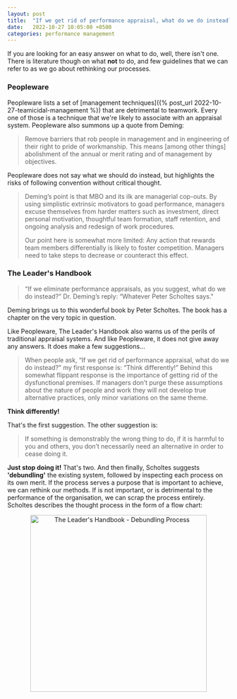 ```yaml
---
layout: post
title:  "If we get rid of performance appraisal, what do we do instead?"
date:   2022-10-27 10:05:00 +0500
categories: performance management
---
```


If you are looking for an easy answer on what to do, well, there isn't one.
There is literature though on what **not** to do, and few guidelines that we can refer to as we go about rethinking our processes.

### Peopleware

Peopleware lists a set of [management techniques]({% post_url 2022-10-27-teamicidal-management %}) that are detrimental to teamwork.
Every one of those is a technique that we're likely to associate with an appraisal system. Peopleware also summons up a quote from Deming:

> Remove barriers that rob people in management and in engineering of their right to pride of workmanship. This means \[among other things\] abolishment of the annual or merit rating and of management by objectives.

Peopleware does not say what we should do instead, but highlights the risks of following convention without critical thought.

> Deming’s point is that MBO and its ilk are managerial cop-outs. By using simplistic extrinsic motivators to goad performance, managers excuse themselves from harder matters such as investment, direct personal motivation, thoughtful team formation, staff retention, and ongoing analysis and redesign of work procedures.
> 
> Our point here is somewhat more limited: Any action that rewards team members differentially is likely to foster competition. Managers need to take steps to decrease or counteract this effect.

### The Leader's Handbook

> “If we eliminate performance appraisals, as you suggest, what do we do instead?” Dr. Deming’s reply: “Whatever Peter Scholtes says."

Deming brings us to this wonderful book by Peter Scholtes. The book has a chapter on the very topic in question.

Like Peopleware, The Leader's Handbook also warns us of the perils of traditional appraisal systems. And like Peopleware, it does not give away any answers. It does make a few suggestions...

> When people ask, “If we get rid of performance appraisal, what do we do instead?” my first response is: “Think differently!” Behind this somewhat flippant response is the importance of getting rid of the dysfunctional premises. If managers don’t purge these assumptions about the nature of people and work they will not develop true alternative practices, only minor variations on the same theme.

**Think differently!**

That's the first suggestion. The other suggestion is:

> If something is demonstrably the wrong thing to do, if it is harmful to you and others, you don’t necessarily need an alternative in order to cease doing it.

**Just stop doing it!** That's two. And then finally, Scholtes suggests **'debundling'** the existing system, followed by inspecting each process on its own merit. If the process serves a purpose that is important to achieve, we can rethink our methods. If is not important, or is detrimental to the performance of the organisation, we can scrap the process entirely. Scholtes describes the thought process in the form of a flow chart:

<center><img src="/assets/images/the-leaders-handbook-debundling.png" width="400" alt="The Leader's Handbook - Debundling Process"></center>